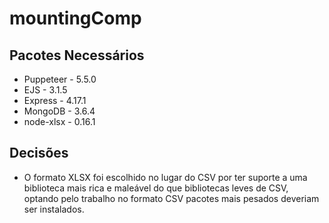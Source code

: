# mountingComp

## Pacotes Necessários
* Puppeteer - 5.5.0
* EJS - 3.1.5
* Express - 4.17.1
* MongoDB - 3.6.4
* node-xlsx - 0.16.1

## Decisões
  - O formato XLSX foi escolhido no lugar do CSV por ter suporte a uma biblioteca mais rica e maleável do que bibliotecas leves de CSV, optando pelo trabalho no formato CSV pacotes mais pesados deveriam ser instalados.
